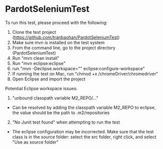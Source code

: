 # PardotSeleniumTest


To run this test, please proceed with the following:

1. Clone the test project (https://github.com/tranbaohan/PardotSeleniumTest)
2. Make sure mvn is installed on the test system
3. From the command line, go to the project directory (PardotSeleniumTest)
4. Run "mvn clean install" 
5. Run "mvn eclipse:eclipse"
6. run "mvn -Declipse.workspace="<path-to-eclipse-workspace>" eclipse:configure-workspace"
7. If running the test on Mac, run "chmod +x <path-to-project>/chromeDriver/chromedriver"
8. Open Eclipse and import the project


Potential Eclipse workspace issues:
1. "unbound classpath variable M2_REPO/..." 
- Can be resolved by adding the classpath variable M2_REPO to eclipse, the value should be the path to .m2/repositories
2. "No Junit test found" when attempting to run the test
- The eclipse configuration may be incorrected. Make sure that the test class is in the source folder: select the src folder, right click, and select "Use as source folder"
